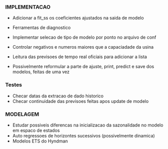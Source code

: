### IMPLEMENTACAO
- Adicionar a fit_ss os coeficientes ajustados na saida de modelo
- Ferramentas de diagnostico
- Implementar selecao de tipo de modelo por ponto no arquivo de conf
- Controlar negativos e numeros maiores que a capaciadade da usina
- Leitura das previsoes de tempo real oficiais para adicionar a lista

- Possivelmente reformular a parte de ajuste, print, predict e save dos modelos, feitas de uma vez

### Testes
- Checar datas da extracao de dado historico
- Checar continuidade das previsoes feitas apos update de modelo

### MODELAGEM
- Estudar possiveis diferencas na inicializacao da sazonalidade no modelo em espaco de estados
- Auto regressoes de horizontes sucessivos (possivelmente dinamica)
- Modelos ETS do Hyndman
